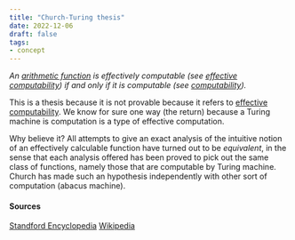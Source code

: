 ```yaml
---
title: "Church-Turing thesis"
date: 2022-12-06
draft: false
tags:
- concept
---
```


*An [arithmetic function](definition/arithmetic%20function.md) is effectively computable (see [effective computability](concept/effective%20computability.md)) if and only if it is computable (see [computability](concept/computability.md)).*

This is a thesis because it is not provable because it refers to [effective computability](concept/effective%20computability.md). We know for sure one way (the return) because a Turing machine is computation is a type of effective computation.

Why believe it? All attempts to give an exact analysis of the intuitive notion of an effectively calculable function have turned out to be _equivalent_, in the sense that each analysis offered has been proved to pick out the same class of functions, namely those that are computable by Turing machine.
Church has made such an hypothesis independently with other sort of computation (abacus machine).

#### Sources 
[Standford Encyclopedia](https://plato.stanford.edu/entries/church-turing/#MisuThes)
[Wikipedia](https://en.wikipedia.org/wiki/Church%E2%80%93Turing_thesis)

